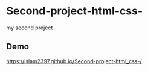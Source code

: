 # Second-project-html-css-
my second project
  
## Demo
https://islam2397.github.io/Second-project-html_css-/
